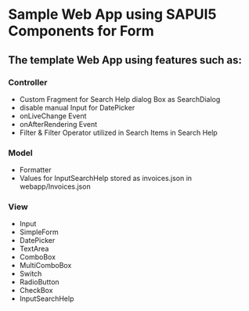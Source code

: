 # Sample Web App using SAPUI5 Components for Form

## The template Web App using features such as:

### Controller
- Custom Fragment for Search Help dialog Box as SearchDialog
- disable manual Input for DatePicker
- onLiveChange Event
- onAfterRendering Event
- Filter & Filter Operator utilized in Search Items in Search Help


### Model
- Formatter
- Values for InputSearchHelp stored as invoices.json in webapp/Invoices.json

### View
- Input
- SimpleForm
- DatePicker
- TextArea
- ComboBox
- MultiComboBox
- Switch
- RadioButton
- CheckBox
- InputSearchHelp
